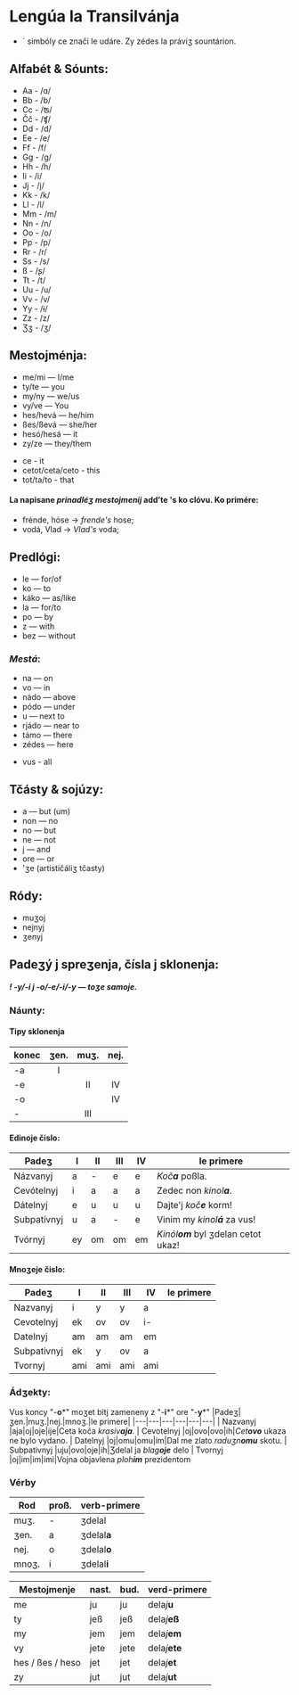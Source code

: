 
# Lengúa la Transilvánja

* ´ simbóly ce znači le udáre. Zy zédes la práviʒ sountárion.

## Alfabét & Sóunts:

- Aa - /ɑ/
- Bb - /b/
- Cc - /ʦ/
- Čč - /ʧ/
- Dd - /d/
- Ee - /e/
- Ff - /f/
- Gg - /g/
- Hh - /h/
- Ii - /i/
- Jj - /j/
- Kk - /k/
- Ll - /l/
- Mm - /m/
- Nn - /n/
- Oo - /o/
- Pp - /p/
- Rr - /r/
- Ss - /s/
- ß - /ʂ/
- Tt - /t/
- Uu - /u/
- Vv - /v/
- Yy - /ɨ/
- Zz - /z/
- Ʒʒ - /ʒ/


## Mestojménja:

- me/mi — I/me
- ty/te — you
- my/ny — we/us
- vy/ve — You
- hes/hevá — he/him
- ßes/ßevá — she/her
- hesó/hesá — it
- zy/ze — they/them
* ce - it
* cetot/ceta/ceto - this
* tot/ta/to - that

#### La napisane *prinadléʒ mestojmenij* **add’te 's** ko clóvu. Ko primére:

- frénde, hóse → *frende's* hose;
- vodá, Vlad → *Vlad's* voda;


## Predlógi:

- le — for/of
- ko — to
- káko — as/like
- la — for/to
- po — by
- z — with
- bez — without


### *Mestá*:

- na — on
- vo — in
- nádo — above
- pódo — under
- u — next to
- rjádo — near to
- támo — there
- zédes — here
* vus - all


## Tčásty & sojúzy:

- a — but (um)
- non — no
- no — but
- ne — not
- j — and
- ore — or
- 'ʒe (artističáliʒ tčasty)


## Ródy:
- muʒoj
- nejnyj
- ʒenyj

## Padeʒý j spreʒenja, čísla j sklonenja:

##### $!$ *-y/-i* j *-o/-e/-i/-y* ­— toʒe samoje.

### Náunty:

#### Tipy sklonenja
|konec|ʒen.|muʒ.|nej.|
|---|:---:|:---:|:---:|
|-a|I|
|-e| |II|IV|
|-o| | |IV|
|- | |III

#### Edinoje čislo:
|Padeʒ|I|II|III|IV|le primere|
|---|---|---|---|---|---|
| Názvanyj |a|-|e|e|*Koč**a*** poßla.
| Cevótelnyj |i|a|a|a|Zedec non *kinol**a***.
| Dátelnyj |e|u|u|u|Dajte'j *koč**e*** korm!
| Subpatívnyj |u|a|-|e|Vinim my *kinol**á*** za vus!
| Tvórnyj |ey|om|om|em|*Kinól**om*** byl ʒdelan cetot ukaz!

#### Mnoʒeje čislo:
|Padeʒ|I|II|III|IV|le primere
|---|---|---|---|---|---|
| Nazvanyj |i|y|y|a|
| Cevotelnyj |ek|ov|ov|i-|
| Datelnyj |am|am|am|em|
| Subpativnyj |ek|y|ov|a|
| Tvornyj |ami|ami|ami|ami


### Ádʒekty:

Vus koncy "-**o**\*" moʒet bitj zameneny z "-**i**\*" ore "-**y**\*"
|Padeʒ|ʒen.|muʒ.|nej.|mnoʒ.|le primere|
|---|---|---|---|---|---|
| Nazvanyj |aja|oj|oje|ije|Ceta koča *krasiv**aja***.
| Cevotelnyj |oj|ovo|ovo|ih|*Cet**ovo*** ukaza ne bylo vydano.
| Datelnyj |oj|omu|omu|im|Dal me zlato *raduʒn**omu*** skotu.
| Subpativnyj |uju|ovo|oje|ih|Ʒdelal ja *blag**oje*** delo
| Tvornyj |oj|im|im|imi|Vojna objavlena *ploh**im*** prezidentom


### Vérby

|Rod|proß.|verb-primere|
|---|---|---|
|muʒ.|-|ʒdelal
|ʒen.|a|ʒdelal**a**
|nej.|o|ʒdelal**o**
|mnoʒ.|i|ʒdelal**i**

|Mestojmenje|nast.|bud.|verd-primere
|---|---|---|---|
|me|ju|ju|dela*j***u**
|ty|jeß|jeß|dela*j***eß**
|my|jem|jem|dela*j***em**
|vy|jete|jete|dela*j***ete**
|hes / ßes / heso|jet|jet|dela*j***et**
|zy|jut|jut|dela*j***ut**